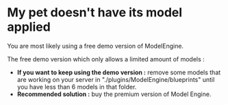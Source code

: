# My pet doesn't have its model applied

You are most likely using a free demo version of ModelEngine.

The free demo version which only allows a limited amount of models :

* **If you want to keep using the demo version :** remove some models that are working on your server in "./plugins/ModelEngine/blueprints" until you have less than 6 models in that folder.
* **Recommended solution :** buy the premium version of Model Engine.

